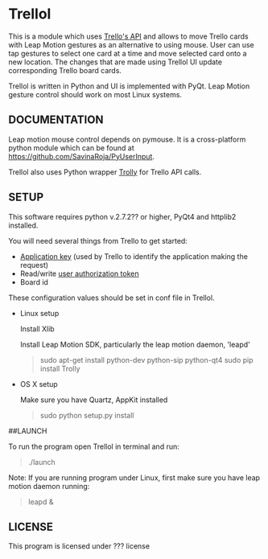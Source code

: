 Trellol
================

This is a module which uses [Trello's API](https://trello.com/docs/) and allows to move Trello cards with Leap Motion gestures as an alternative to using mouse. User can use tap gestures to select one card at a time and move selected card onto a new location. The changes that are made using Trellol UI update corresponding Trello board cards. 

Trellol is written in Python and UI is implemented with PyQt. Leap Motion gesture control should work on most Linux systems. 

## DOCUMENTATION

Leap motion mouse control depends on pymouse. It is a cross-platform python module which can be found at https://github.com/SavinaRoja/PyUserInput. 

Trellol also uses Python wrapper [Trolly](https://github.com/plish/Trolly) for Trello API calls. 

## SETUP

This software requires python v.2.7.2?? or higher, PyQt4 and httplib2 installed.

You will need several things from Trello to get started:
* [Application key](https://trello.com/docs/gettingstarted/index.html#getting-a-token-from-a-user) (used by Trello to identify the application making the request) 
* Read/write [user authorization token](https://trello.com/docs/gettingstarted/index.html#getting-an-application-key)
* Board id 

These configuration values should be set in conf file in Trellol.

* Linux setup
   
   Install Xlib

   Install Leap Motion SDK, particularly the leap motion daemon, 'leapd'
   > sudo apt-get install python-dev python-sip python-qt4
   > sudo pip install Trolly 

* OS X setup

   Make sure you have Quartz, AppKit installed
   > sudo python setup.py install

##LAUNCH

To run the program open Trellol in terminal and run:
   > ./launch

Note: If you are running program under Linux, first make sure you have leap motion daemon running:
   > leapd & 

## LICENSE

This program is licensed under ??? license